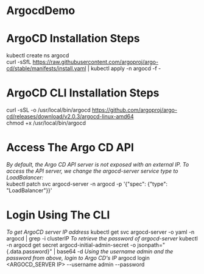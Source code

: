 # ArgocdDemo

# ArgoCD Installation Steps
kubectl create ns argocd \
curl -sSfL https://raw.githubusercontent.com/argoproj/argo-cd/stable/manifests/install.yaml | kubectl apply -n argocd -f -

# ArgoCD CLI Installation Steps
curl -sSL -o /usr/local/bin/argocd https://github.com/argoproj/argo-cd/releases/download/v2.0.3/argocd-linux-amd64 \
chmod +x /usr/local/bin/argocd 

# Access The Argo CD API 
*By default, the Argo CD API server is not exposed with an external IP. To access the API server, we change the argocd-server service type to LoadBalancer:* \
kubectl patch svc argocd-server -n argocd -p '{"spec": {"type": "LoadBalancer"}}' 

# Login Using The CLI
*To get ArgoCD server IP address*
kubectl get svc argocd-server -o yaml -n argocd | grep -i clusterIP
*To retrieve the password of argocd-server*
kubectl -n argocd get secret argocd-initial-admin-secret -o jsonpath="{.data.password}" | base64 -d
*Using the username admin and the password from above, login to Argo CD's IP*
argocd login <ARGOCD_SERVER IP> --username admin --password <password>
 

